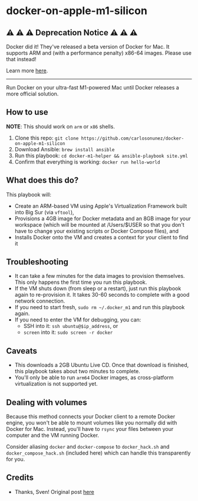 # docker-on-apple-m1-silicon

## ⚠️ ⚠️ ⚠️  Deprecation Notice ⚠️ ⚠️ ⚠️  

Docker did it! They've released a beta version of Docker for Mac. It supports
ARM and (with a performance penalty) x86-64 images. Please use that instead!

Learn more [here](https://www.docker.com/blog/download-and-try-the-tech-preview-of-docker-desktop-for-m1/).

---

Run Docker on your ultra-fast M1-powered Mac until Docker releases a more official solution.

## How to use

**NOTE**: This should work on `arm` or `x86` shells.

1. Clone this repo: `git clone https://github.com/carlosonunez/docker-on-apple-m1-silicon`
2. Download Ansible: `brew install ansible`
3. Run this playbook: `cd docker-m1-helper && ansible-playbook site.yml`
4. Confirm that everything is working: `docker run hello-world`

## What does this do?

This playbook will:

- Create an ARM-based VM using Apple's Virtualization Framework built into Big Sur (via `vftool`),
- Provisions a 4GB image for Docker metadata and an 8GB image for your workspace
  (which will be mounted at /Users/$USER so that you don't have to change your existing
  scripts or Docker Compose files), and
- Installs Docker onto the VM and creates a context for your client to find it

## Troubleshooting

- It can take a few minutes for the data images to provision themselves. This only happens
the first time you run this playbook.
- If the VM shuts down (from sleep or a restart), just run this playbook again to re-provision it. It takes 30-60 seconds to
complete with a good network connection.
- If you need to start fresh, `sudo rm ~/.docker_m1` and run this playbook again.
- If you need to enter the VM for debugging, you can:
    - SSH into it: `ssh ubuntu@$ip_address`, or
    - `screen` into it: `sudo screen -r docker`

## Caveats

- This downloads a 2GB Ubuntu Live CD. Once that download is finished, this playbook takes
  about two minutes to complete.
- You'll only be able to run `arm64` Docker images, as cross-platform virtualization is not
  supported yet.

## Dealing with volumes

Because this method connects your Docker client to a remote Docker engine, you won't be able
to mount volumes like you normally did with Docker for Mac. Instead, you'll have to `rsync`
your files between your computer and the VM running Docker.

Consider aliasing `docker` and `docker-compose` to `docker_hack.sh` and `docker_compose_hack.sh`
(included here) which can handle this transparently for you.

## Credits

- Thanks, Sven! Original post [here](https://finestructure.co/blog/2020/11/27/running-docker-on-apple-silicon-m1)
